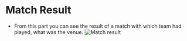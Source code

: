 # Match Result

- From this part you can see the result of a match with which team had played, what was the venue. 
![Match result](/screenshots/match.png)